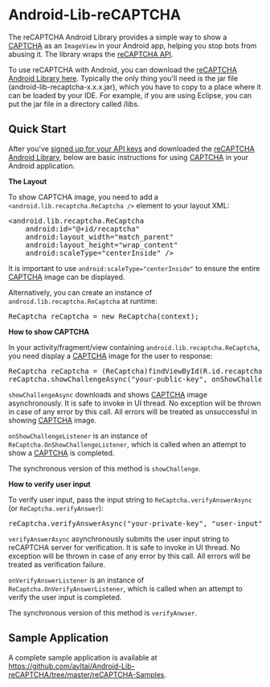 Android-Lib-reCAPTCHA
=====================

The reCAPTCHA Android Library provides a simple way to show a <a href="http://www.google.com/recaptcha/captcha">CAPTCHA</a> as an <code>ImageView</code> in your Android app, helping you stop bots from abusing it. The library wraps the <a href="https://developers.google.com/recaptcha/intro">reCAPTCHA API</a>.

To use reCAPTCHA with Android, you can download the <a href="https://github.com/ayltai/Android-Lib-reCAPTCHA/blob/master/reCAPTCHA-Samples/libs/android-lib-recaptcha-0.0.1-SNAPSHOT.jar">reCAPTCHA Android Library here</a>. Typically the only thing you'll need is the jar file (android-lib-recaptcha-x.x.x.jar), which you have to copy to a place where it can be loaded by your IDE. For example, if you are using Eclipse, you can put the jar file in a directory called /libs.

Quick Start
-----------

After you've <a href="http://www.google.com/recaptcha/whyrecaptcha">signed up for your API keys</a> and downloaded the <a href="https://github.com/ayltai/Android-Lib-reCAPTCHA/blob/master/reCAPTCHA-Samples/libs/android-lib-recaptcha-0.0.1-SNAPSHOT.jar">reCAPTCHA Android Library</a>, below are basic instructions for using <a href="http://www.google.com/recaptcha/captcha">CAPTCHA</a> in your Android application.

**The Layout**

To show CAPTCHA image, you need to add a `<android.lib.recaptcha.ReCaptcha />` element to your layout XML:

<pre>
&lt;android.lib.recaptcha.ReCaptcha
    android:id="@+id/recaptcha"
    android:layout_width="match_parent"
    android:layout_height="wrap_content"
    android:scaleType="centerInside" /&gt;
</pre>

It is important to use `android:scaleType="centerInside"` to ensure the entire <a href="http://www.google.com/recaptcha/captcha">CAPTCHA</a> image can be displayed.

Alternatively, you can create an instance of `android.lib.recaptcha.ReCaptcha` at runtime:

<pre>ReCaptcha reCaptcha = new ReCaptcha(context);</pre>

**How to show CAPTCHA**

In your activity/fragment/view containing `android.lib.recaptcha.ReCaptcha`, you need display a <a href="http://www.google.com/recaptcha/captcha">CAPTCHA</a> image for the user to response:

<pre>
ReCaptcha reCaptcha = (ReCaptcha)findViewById(R.id.recaptcha);
reCaptcha.showChallengeAsync("your-public-key", onShowChallengeListener);
</pre>

`showChallengeAsync` downloads and shows <a href="http://www.google.com/recaptcha/captcha">CAPTCHA</a> image asynchronously. It is safe to invoke in UI thread. No exception will be thrown in case of any error by this call. All errors will be treated as unsuccessful in showing <a href="http://www.google.com/recaptcha/captcha">CAPTCHA</a> image.

`onShowChallengeListener` is an instance of `ReCaptcha.OnShowChallengeListener`, which is called when an attempt to show a <a href="http://www.google.com/recaptcha/captcha">CAPTCHA</a> is completed.

The synchronous version of this method is `showChallenge`.

**How to verify user input**

To verify user input, pass the input string to `ReCaptcha.verifyAnswerAsync` (or `ReCaptcha.verifyAnswer`):

<pre>reCaptcha.verifyAnswerAsync("your-private-key", "user-input", onVerifyAnswerListener);</pre>

`verifyAnswerAsync` asynchronously submits the user input string to reCAPTCHA server for verification. It is safe to invoke in UI thread. No exception will be thrown in case of any error by this call. All errors will be treated as verification failure.

`onVerifyAnswerListener` is an instance of `ReCaptcha.OnVerifyAnswerListener`, which is called when an attempt to verify the user input is completed.

The synchronous version of this method is `verifyAnwser`.

Sample Application
------------------

A complete sample application is available at <a href="https://github.com/ayltai/Android-Lib-reCAPTCHA/tree/master/reCAPTCHA-Samples">https://github.com/ayltai/Android-Lib-reCAPTCHA/tree/master/reCAPTCHA-Samples</a>.
